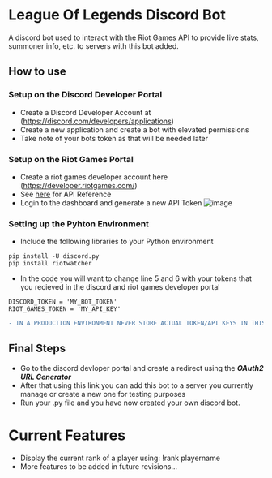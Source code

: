 # League Of Legends Discord Bot

A discord bot used to interact with the Riot Games API to provide live stats, summoner info, etc. to servers with this bot added.

## How to use

### Setup on the Discord Developer Portal
- Create a Discord Developer Account at (https://discord.com/developers/applications)
- Create a new application and create a bot with elevated permissions
- Take note of your bots token as that will be needed later

### Setup on the Riot Games Portal
- Create a riot games developer account here (https://developer.riotgames.com/)
- See [here](https://developer.riotgames.com/apis) for API Reference
- Login to the dashboard and generate a new API Token
![image](https://user-images.githubusercontent.com/22106727/129656206-0ceee80e-258f-432e-9489-fe6aeb52e1df.png)

### Setting up the Pyhton Environment
- Include the following libraries to your Python environment
```
pip install -U discord.py
pip install riotwatcher
```
- In the code you will want to change line 5 and 6 with your tokens that you recieved in the discord and riot games developer portal
```
DISCORD_TOKEN = 'MY_BOT_TOKEN'
RIOT_GAMES_TOKEN = 'MY_API_KEY'
```
```diff
- IN A PRODUCTION ENVIRONMENT NEVER STORE ACTUAL TOKEN/API KEYS IN THIS FILE -
```

## Final Steps
- Go to the discord devloper portal and create a redirect using the ***OAuth2 URL Generator***
- After that using this link you can add this bot to a server you currently manage or create a new one for testing purposes
- Run your .py file and you have now created your own discord bot.

# Current Features
- Display the current rank of a player using: !rank playername
- More features to be added in future revisions...
